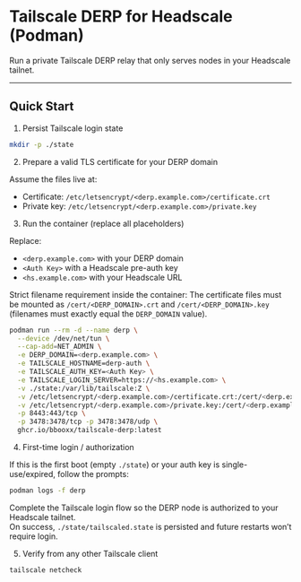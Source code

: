 # Tailscale DERP for Headscale (Podman)

Run a private Tailscale DERP relay that only serves nodes in your Headscale tailnet.  

---

## Quick Start

1) Persist Tailscale login state
```bash
mkdir -p ./state
```

2) Prepare a valid TLS certificate for your DERP domain

Assume the files live at:
- Certificate: `/etc/letsencrypt/<derp.example.com>/certificate.crt`
- Private key: `/etc/letsencrypt/<derp.example.com>/private.key`

3) Run the container (replace all placeholders)

Replace:
- `<derp.example.com>` with your DERP domain 
- `<Auth Key>` with a Headscale pre-auth key
- `<hs.example.com>` with your Headscale URL

Strict filename requirement inside the container:
The certificate files must be mounted as `/cert/<DERP_DOMAIN>.crt` and `/cert/<DERP_DOMAIN>.key` (filenames must exactly equal the `DERP_DOMAIN` value).

```bash
podman run --rm -d --name derp \
  --device /dev/net/tun \
  --cap-add=NET_ADMIN \
  -e DERP_DOMAIN=<derp.example.com> \
  -e TAILSCALE_HOSTNAME=derp-auth \
  -e TAILSCALE_AUTH_KEY=<Auth Key> \
  -e TAILSCALE_LOGIN_SERVER=https://<hs.example.com> \
  -v ./state:/var/lib/tailscale:Z \
  -v /etc/letsencrypt/<derp.example.com>/certificate.crt:/cert/<derp.example.com>.crt:Z \
  -v /etc/letsencrypt/<derp.example.com>/private.key:/cert/<derp.example.com>.key:Z \
  -p 8443:443/tcp \
  -p 3478:3478/tcp -p 3478:3478/udp \
  ghcr.io/bbooxx/tailscale-derp:latest
  ```

4) First-time login / authorization

If this is the first boot (empty `./state`) or your auth key is single-use/expired, follow the prompts:

```bash
podman logs -f derp
```

Complete the Tailscale login flow so the DERP node is authorized to your Headscale tailnet.  
On success, `./state/tailscaled.state` is persisted and future restarts won’t require login.

5) Verify from any other Tailscale client

```bash
tailscale netcheck
```
